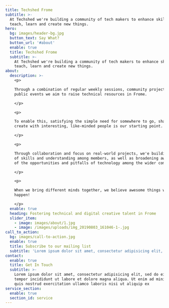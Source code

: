 ```yaml
---
title: Techshed Frome
subtitle: >-
  At Techshed we're building a community of tech makers to enhance skills,
  teach, learn and create new things.
hero:
  bg: images/header-bg.jpg
  button_text: Say What?
  button_url: '#about'
  enable: true
  title: Techshed Frome
  subtitle: >-
    At Techshed we're building a community of tech makers to enhance skills,
    teach, learn and create new things.
about:
  description: >-
    <p>

    Through a combination of regular weekly sessions, community projects and
    public events we aim to raise technical resources in Frome.

    </p>

    <p>

    To enable this, satisfying the simple need for somewhere to go, share and
    create with interesting, like-minded people is our starting point. 

    </p>

    <p> 

    Through collaboration and focus on real-world projects, we'e building depth
    of skills and understanding among members, as well as broadening awareness
    of the opportunities and pitfalls of technology among the wider community.

    </p>

    <p>

    When we bring different minds together, we believe awesome things will
    happen!

    </p>
  enable: true
  heading: Fostering technical and digital creative talent in Frome
  slider_item:
    - image: images/about/1.jpg
    - image: /images/uploads/img_20190803_161046-1-.jpg
call_to_action:
  bg: images/call-to-action.jpg
  enable: true
  title: Subscribe to our mailing list
  subtitle: 'Lorem ipsum dolor sit amet, consectetur adipisicing elit, sed do eiusmod'
contact:
  enable: true
  title: Get In Touch
  subtitle: >-
    Lorem ipsum dolor sit amet, consectetur adipisicing elit, sed do eiusmod
    tempor incididunt ut labore et dolore magna aliqua. Ut enim ad minim veniam,
    quis nostrud exercitation ullamco laboris nisi ut aliquip ex
service_section:
  enable: true
  section_id: service
---
```


